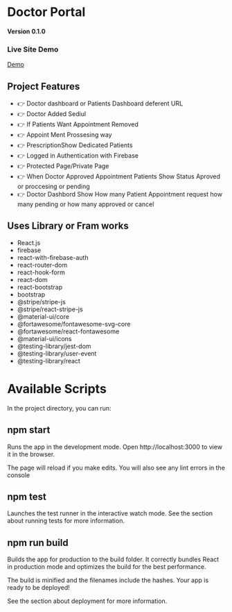 

# Doctor Portal 

**Version 0.1.0**

### Live Site Demo

[Demo](https://doctorportal-1c086.web.app)

## Project Features 
- 👉 Doctor dashboard or Patients Dashboard deferent URL
- 👉 Doctor Added Sediul
- 👉 If Patients Want Appointment Removed
- 👉 Appoint Ment Prossesing way
- 👉 PrescriptionShow Dedicated Patients
- 👉 Logged in Authentication with Firebase
- 👉 Protected Page/Private Page
- 👉 When Doctor Approved Appointment Patients Show Status Aproved or proccesing or pending
- 👉 Doctor Dashbord Show How many Patient Appointment request how many pending or how many approved or cancel

## Uses Library or Fram works

- React.js
- firebase
- react-with-firebase-auth
- react-router-dom
- react-hook-form
- react-dom
- react-bootstrap
- bootstrap
- @stripe/stripe-js
- @stripe/react-stripe-js
- @material-ui/core
- @fortawesome/fontawesome-svg-core
- @fortawesome/react-fontawesome
- @material-ui/icons
- @testing-library/jest-dom
- @testing-library/user-event
- @testing-library/react

# Available Scripts
In the project directory, you can run:

## npm start

Runs the app in the development mode.
Open http://localhost:3000 to view it in the browser.

The page will reload if you make edits.
You will also see any lint errors in the console

## npm test
Launches the test runner in the interactive watch mode.
See the section about running tests for more information.

## npm run build
Builds the app for production to the build folder.
It correctly bundles React in production mode and optimizes the build for the best performance.

The build is minified and the filenames include the hashes.
Your app is ready to be deployed!

See the section about deployment for more information.
